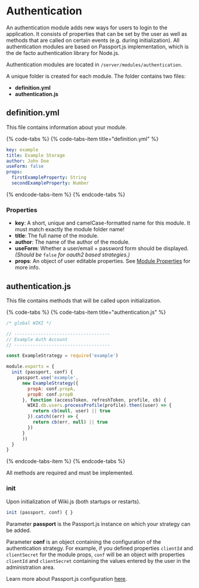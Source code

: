 # Authentication

An authentication module adds new ways for users to login to the application. It consists of properties that can be set by the user as well as methods that are called on certain events \(e.g. during initialization\). All authentication modules are based on Passport.js implementation, which is the de facto authentication library for Node.js.

Authentication modules are located in `/server/modules/authentication`.

A unique folder is created for each module. The folder contains two files:

* **definition.yml**
* **authentication.js**

## definition.yml

This file contains information about your module.

{% code-tabs %}
{% code-tabs-item title="definition.yml" %}
```yaml
key: example
title: Example Storage
author: John Doe
useForm: false
props:
  firstExampleProperty: String
  secondExampleProperty: Number
```
{% endcode-tabs-item %}
{% endcode-tabs %}

### Properties <a id="properties"></a>

* **key**: A short, unique and camelCase-formatted name for this module. It must match exactly the module folder name!
* **title**: The full name of the module.
* **author**: The name of the author of the module.
* **useForm**: Whether a user/email + password form should be displayed. _\(Should be_ `false` _for oauth2 based strategies.\)_
* **props**: An object of user editable properties. See [Module Properties](https://docs.requarks.io/wiki/v/2.x/developers/modules/properties) for more info.

## authentication.js

This file contains methods that will be called upon initialization.

{% code-tabs %}
{% code-tabs-item title="authentication.js" %}
```javascript
/* global WIKI */

// ------------------------------------
// Example Auth Account
// ------------------------------------

const ExampleStrategy = require('example')

module.exports = {
  init (passport, conf) {
    passport.use('example',
      new ExampleStrategy({
        propA: conf.propA,
        propB: conf.propB
      }, function (accessToken, refreshToken, profile, cb) {
        WIKI.db.users.processProfile(profile).then((user) => {
          return cb(null, user) || true
        }).catch((err) => {
          return cb(err, null) || true
        })
      }
      ))
  }
}
```
{% endcode-tabs-item %}
{% endcode-tabs %}

 All methods are required and must be implemented.

### init

 Upon initialization of Wiki.js \(both startups or restarts\).

```javascript
init (passport, conf) { }
```

Parameter **passport** is the Passport.js instance on which your strategy can be added.

Parameter **conf** is an object containing the configuration of the authentication strategy. For example, if you defined properties `clientId` and `clientSecret` for the module props, `conf` will be an object with properties `clientId` and `clientSecret` containing the values entered by the user in the administration area.

Learn more about Passport.js configuration [here](http://www.passportjs.org/docs/configure/).

